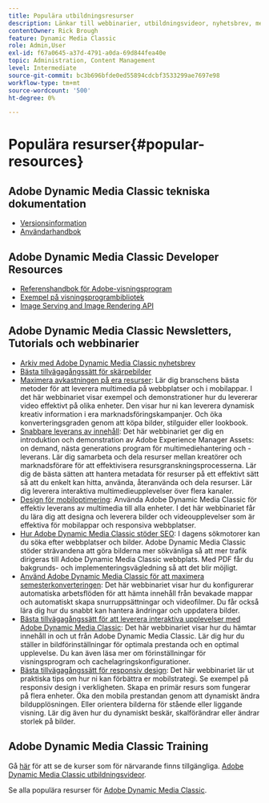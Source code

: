 ```yaml
---
title: Populära utbildningsresurser
description: Länkar till webbinarier, utbildningsvideor, nyhetsbrev, metodinformation och utvecklarresurser för Adobe Dynamic Media Classic.
contentOwner: Rick Brough
feature: Dynamic Media Classic
role: Admin,User
exl-id: f67a0645-a37d-4791-a0da-69d844fea40e
topic: Administration, Content Management
level: Intermediate
source-git-commit: bc3b696bfde0ed55894cdcbf3533299ae7697e98
workflow-type: tm+mt
source-wordcount: '500'
ht-degree: 0%

---
```


# Populära resurser{#popular-resources}

## Adobe Dynamic Media Classic tekniska dokumentation

* [Versionsinformation](https://experienceleague.adobe.com/en/docs/dynamic-media-developer-resources/release-notes/s7rn2017)
* [Användarhandbok](introduction.md)

## Adobe Dynamic Media Classic Developer Resources

* [Referenshandbok för Adobe-visningsprogram](https://experienceleague.adobe.com/en/docs/dynamic-media-developer-resources)
* [Exempel på visningsprogrambibliotek](https://landing.adobe.com/en/na/dynamic-media/ctir-2755/live-demos.html)
* [Image Serving and Image Rendering API](https://experienceleague.adobe.com/en/docs/dynamic-media-developer-resources)

## Adobe Dynamic Media Classic Newsletters, Tutorials och webbinarier

* [Arkiv med Adobe Dynamic Media Classic nyhetsbrev](/help/using/dynamic-media-newsletter.md)
* [Bästa tillvägagångssätt för skärpebilder](/help/using/assets/s7_sharpening_images.pdf)
* [Maximera avkastningen på era resurser](https://adobecustomersuccess.adobeconnect.com/p5ar3hfrrec/?launcher=false&amp;fcsContent=true&amp;pbMode=normal&amp;proto=true): Lär dig branschens bästa metoder för att leverera multimedia på webbplatser och i mobilappar. I det här webbinariet visar exempel och demonstrationer hur du levererar video effektivt på olika enheter. Den visar hur ni kan leverera dynamisk kreativ information i era marknadsföringskampanjer. Och öka konverteringsgraden genom att köpa bilder, stilguider eller lookbook.
* [Snabbare leverans av innehåll](https://adobecustomersuccess.adobeconnect.com/p88ducm9pqv/): Det här webbinariet ger dig en introduktion och demonstration av Adobe Experience Manager Assets: on demand, nästa generations program för multimediehantering och -leverans. Lär dig samarbeta och dela resurser mellan kreatörer och marknadsförare för att effektivisera resursgranskningsprocesserna. Lär dig de bästa sätten att hantera metadata för resurser på ett effektivt sätt så att du enkelt kan hitta, använda, återanvända och dela resurser. Lär dig leverera interaktiva multimedieupplevelser över flera kanaler.
* [Design för mobiloptimering](https://adobecustomersuccess.adobeconnect.com/p6oqd3wydif/?launcher=false&amp;fcsContent=true&amp;pbMode=normal&amp;proto=true): Använda Adobe Dynamic Media Classic för effektiv leverans av multimedia till alla enheter. I det här webbinariet får du lära dig att designa och leverera bilder och videoupplevelser som är effektiva för mobilappar och responsiva webbplatser.
* [Hur Adobe Dynamic Media Classic stöder SEO](/help/using/assets/s7_seo.pdf): I dagens sökmotorer kan du söka efter webbplatser och bilder. Adobe Dynamic Media Classic stöder strävandena att göra bilderna mer sökvänliga så att mer trafik dirigeras till Adobe Dynamic Media Classic webbplats. Med PDF får du bakgrunds- och implementeringsvägledning så att det blir möjligt.
* [Använd Adobe Dynamic Media Classic för att maximera semesterkonverteringen](https://adobecustomersuccess.adobeconnect.com/p32n1yr85c9/?proto=true): Det här webbinariet visar hur du konfigurerar automatiska arbetsflöden för att hämta innehåll från bevakade mappar och automatiskt skapa snurruppsättningar och videofilmer. Du får också lära dig hur du snabbt kan hantera ändringar och uppdatera bilder.
* [Bästa tillvägagångssätt för att leverera interaktiva upplevelser med Adobe Dynamic Media Classic](https://seminars.adobeconnect.com/p7wb8ej3u6d/): Det här webbinariet visar hur du hämtar innehåll in och ut från Adobe Dynamic Media Classic. Lär dig hur du ställer in bildförinställningar för optimala prestanda och en optimal upplevelse. Du kan även läsa mer om förinställningar för visningsprogram och cachelagringskonfigurationer.
* [Bästa tillvägagångssätt för responsiv design](https://offers.adobe.com/en/na/marketing/landings/_40458_responsive_design_live_on_demand_webinar.html): Det här webbinariet lär ut praktiska tips om hur ni kan förbättra er mobilstrategi. Se exempel på responsiv design i verkligheten. Skapa en primär resurs som fungerar på flera enheter. Öka den mobila prestandan genom att dynamiskt ändra bildupplösningen. Eller orientera bilderna för stående eller liggande visning. Lär dig även hur du dynamiskt beskär, skalförändrar eller ändrar storlek på bilder.

## Adobe Dynamic Media Classic Training

Gå [här](https://training.adobe.com/training/courses.html#product=adobe-scene7) för att se de kurser som för närvarande finns tillgängliga.
[Adobe Dynamic Media Classic utbildningsvideor](https://experienceleague.adobe.com/en/docs/dynamic-media-classic/using/intro/training-videos#intro).

Se alla populära resurser för [Adobe Dynamic Media Classic](home.md).
